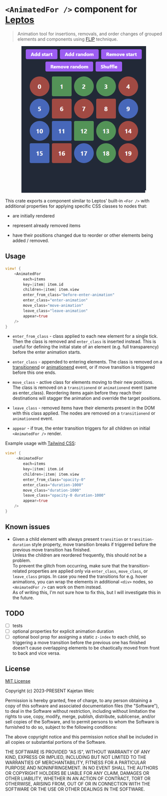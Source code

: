 # `<AnimatedFor />` component for [Leptos](https://leptos.dev/)

> Animation tool for insertions, removals, and order changes of grouped elements and components using [FLIP](https://aerotwist.com/blog/flip-your-animations/) technique.

<p align="center">
    <img width="400" src="docs/preview.gif">
</p>

This crate exports a component similar to Leptos' built-in `<For />` with additional properties for applying specific CSS classes to nodes that:

- are initially rendered

- represent already removed items

- have their positions changed due to reorder or other elements being added / removed.

## Usage

```rs
view! {
    <AnimatedFor
        each=items
        key=|item| item.id
        children=|item| item.view
        enter_from_class="before-enter-animation"
        enter_class="enter-animation"
        move_class="move-animation"
        leave_class="leave-animation"
        appear=true
    />
}
```

- `enter_from_class` - class applied to each new element for a single tick. Then the class is removed and `enter_class` is inserted instead. This is useful for defining the initial state of an element (e.g. full transparency) before the enter animation starts.

- `enter_class` - appended to entering elements. The class is removed on a [transitionend](https://developer.mozilla.org/en-US/docs/Web/API/Element/transitionend_event) or [animationend](https://developer.mozilla.org/en-US/docs/Web/API/Element/animationend_event) event, or if move transition is triggered before this one ends.

- `move_class` - active class for elements moving to their new positions. The class is removed on a `transitionend` or `animationend` event (same as enter_class). Reordering items again before they reach their destinations will stagger the animation and override the target positions.

- `leave_class` - removed items have their elements present in the DOM with this class applied. The nodes are removed on a `transitionend` or `animationend` event.

- `appear` - if true, the enter transition triggers for all children on initial `<AnimatedFor />` render.

Example usage with [Tailwind CSS](https://tailwindcss.com/):

```rs
view! {
     <AnimatedFor
        each=items
        key=|item| item.id
        children=|item| item.view
        enter_from_class="opacity-0"
        enter_class="duration-1000"
        move_class="duration-1000"
        leave_class="opacity-0 duration-1000"
        appear=true
    />
}
```

## Known issues

- Given a child element with always present `transition` or `transition-duration` style property, move transition breaks if triggered before the previous move transition has finished.\
  Unless the children are reordered frequently, this should not be a problem.\
  To prevent the glitch from occurring, make sure that the transition-related properties are applied only via `enter_class`, `move_class`, or `leave_class` props. In case you need the transitions for e.g. hover animations, you can wrap the elements in additional `<div>` nodes, so `<AnimatedFor />` can work on them instead.\
  As of writing this, I'm not sure how to fix this, but I will investigate this in the future.

## TODO

- [ ] tests
- [ ] optional properties for explicit animation duration
- [ ] optional bool prop for assigning a static `z-index` to each child, so triggering a move transition before the previous one has finished doesn't cause overlapping elements to be chaotically moved from front to back and vice versa.

## License

[MIT License](https://opensource.org/licenses/MIT)

Copyright (c) 2023-PRESENT Kajetan Welc

Permission is hereby granted, free of charge, to any person obtaining a copy of this software and associated documentation files (the "Software"), to deal in the Software without restriction, including without limitation the rights to use, copy, modify, merge, publish, distribute, sublicense, and/or sell copies of the Software, and to permit persons to whom the Software is furnished to do so, subject to the following conditions:

The above copyright notice and this permission notice shall be included in all copies or substantial portions of the Software.

THE SOFTWARE IS PROVIDED "AS IS", WITHOUT WARRANTY OF ANY KIND, EXPRESS OR IMPLIED, INCLUDING BUT NOT LIMITED TO THE WARRANTIES OF MERCHANTABILITY, FITNESS FOR A PARTICULAR PURPOSE AND NONINFRINGEMENT. IN NO EVENT SHALL THE AUTHORS OR COPYRIGHT HOLDERS BE LIABLE FOR ANY CLAIM, DAMAGES OR OTHER LIABILITY, WHETHER IN AN ACTION OF CONTRACT, TORT OR OTHERWISE, ARISING FROM, OUT OF OR IN CONNECTION WITH THE SOFTWARE OR THE USE OR OTHER DEALINGS IN THE SOFTWARE.
